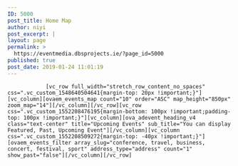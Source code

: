 ```yaml
---
ID: 5000
post_title: Home Map
author: niyi
post_excerpt: |
layout: page
permalink: >
  https://eventmedia.dbsprojects.ie/?page_id=5000
published: true
post_date: 2019-01-24 11:01:19
---
```


				[vc_row full_width="stretch_row_content_no_spaces" css=".vc_custom_1548640504641{margin-top: 20px !important;}"][vc_column][ovaem_events_map count="10" order="ASC" map_height="850px" zoom_map="14"][/vc_column][/vc_row][vc_row css=".vc_custom_1552208476195{margin-bottom: 100px !important;padding-top: 100px !important;}"][vc_column][ova_adevent_heading_v4 class="text-center" title="Upcoming Events" sub_title="You can display Featured, Past, Upcoming Event"][/vc_column][vc_column css=".vc_custom_1552208509272{margin-top: -40px !important;}"][ovaem_events_filter array_slug="conference, travel, business, concert, festival, sport" address_type="address" count="1" show_past="false"][/vc_column][/vc_row]